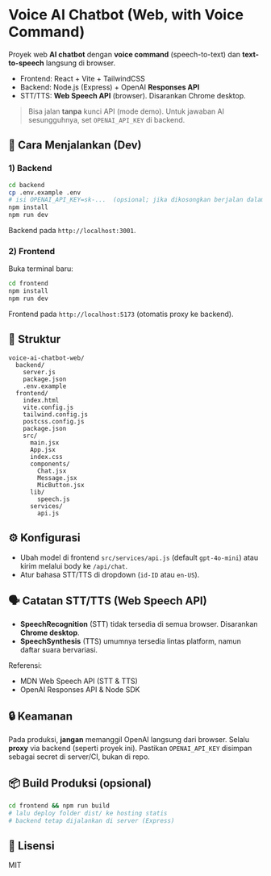 # Voice AI Chatbot (Web, with Voice Command)

Proyek web **AI chatbot** dengan **voice command** (speech-to-text) dan **text-to-speech** langsung di browser.
- Frontend: React + Vite + TailwindCSS
- Backend: Node.js (Express) + OpenAI **Responses API**
- STT/TTS: **Web Speech API** (browser). Disarankan Chrome desktop.

> Bisa jalan **tanpa** kunci API (mode demo). Untuk jawaban AI sesungguhnya, set `OPENAI_API_KEY` di backend.

## 🚀 Cara Menjalankan (Dev)

### 1) Backend
```bash
cd backend
cp .env.example .env
# isi OPENAI_API_KEY=sk-...  (opsional; jika dikosongkan berjalan dalam demo mode)
npm install
npm run dev
```
Backend pada `http://localhost:3001`.

### 2) Frontend
Buka terminal baru:
```bash
cd frontend
npm install
npm run dev
```
Frontend pada `http://localhost:5173` (otomatis proxy ke backend).

## 📁 Struktur
```
voice-ai-chatbot-web/
  backend/
    server.js
    package.json
    .env.example
  frontend/
    index.html
    vite.config.js
    tailwind.config.js
    postcss.config.js
    package.json
    src/
      main.jsx
      App.jsx
      index.css
      components/
        Chat.jsx
        Message.jsx
        MicButton.jsx
      lib/
        speech.js
      services/
        api.js
```

## ⚙️ Konfigurasi
- Ubah model di frontend `src/services/api.js` (default `gpt-4o-mini`) atau kirim melalui body ke `/api/chat`.
- Atur bahasa STT/TTS di dropdown (`id-ID` atau `en-US`).

## 🗣️ Catatan STT/TTS (Web Speech API)
- **SpeechRecognition** (STT) tidak tersedia di semua browser. Disarankan **Chrome desktop**.
- **SpeechSynthesis** (TTS) umumnya tersedia lintas platform, namun daftar suara bervariasi.

Referensi:
- MDN Web Speech API (STT & TTS)  
- OpenAI Responses API & Node SDK

## 🔒 Keamanan
Pada produksi, **jangan** memanggil OpenAI langsung dari browser. Selalu **proxy** via backend (seperti proyek ini).
Pastikan `OPENAI_API_KEY` disimpan sebagai secret di server/CI, bukan di repo.

## 📦 Build Produksi (opsional)
```bash
cd frontend && npm run build
# lalu deploy folder dist/ ke hosting statis
# backend tetap dijalankan di server (Express)
```

## 📝 Lisensi
MIT